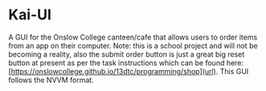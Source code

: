 # Kai-UI

A GUI for the Onslow College canteen/cafe that allows users to order items from an app on their computer. Note: this is a school project and will not be becoming a reality, also the submit order button is just a great big reset button at present as per the task instructions which can be found here: [https://onslowcollege.github.io/13dtc/programming/shop](url). This GUI follows the NVVM format.
